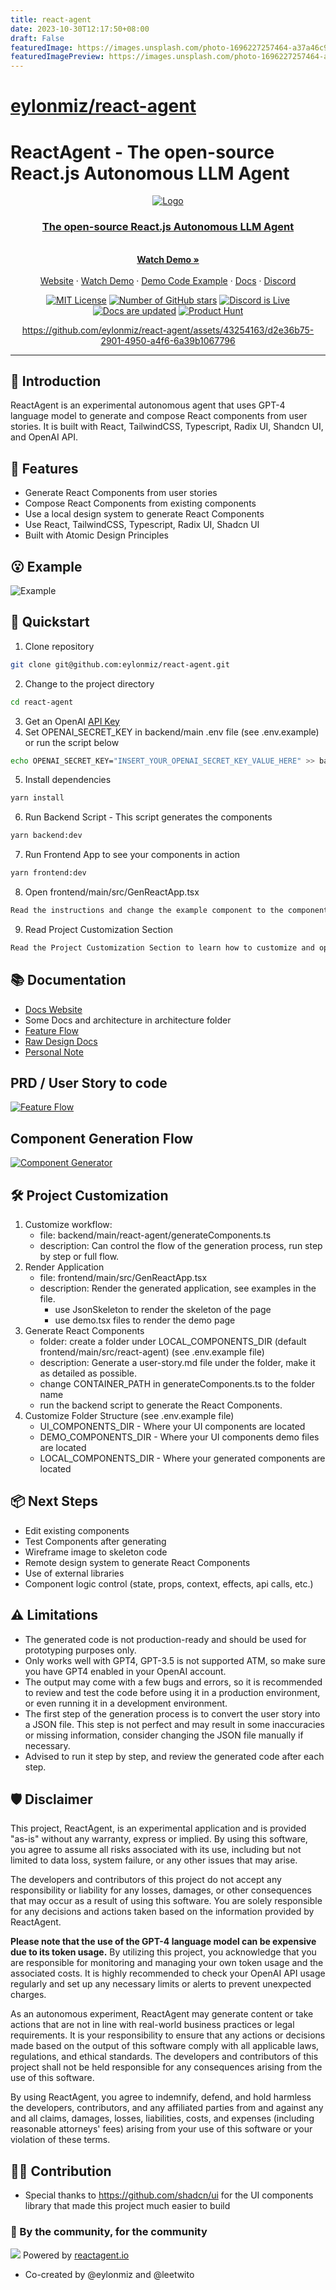 ```yaml
---
title: react-agent
date: 2023-10-30T12:17:50+08:00
draft: False
featuredImage: https://images.unsplash.com/photo-1696227257464-a37a46c9975d?ixid=M3w0NjAwMjJ8MHwxfHJhbmRvbXx8fHx8fHx8fDE2OTg2MzkzMTZ8&ixlib=rb-4.0.3
featuredImagePreview: https://images.unsplash.com/photo-1696227257464-a37a46c9975d?ixid=M3w0NjAwMjJ8MHwxfHJhbmRvbXx8fHx8fHx8fDE2OTg2MzkzMTZ8&ixlib=rb-4.0.3
---
```


# [eylonmiz/react-agent](https://github.com/eylonmiz/react-agent)

# ReactAgent - The open-source React.js Autonomous LLM Agent
<div align="center">
  <a href="https://reactagent.io" target="_blank">
  <picture>
    <source media="(prefers-color-scheme: dark)" srcset="https://res.cloudinary.com/tutim/image/upload/v1684019623/ReactAgent/flow_kzcpeb.jpg">
    <img src="https://res.cloudinary.com/tutim/image/upload/v1684019623/ReactAgent/flow_kzcpeb.jpg" alt="Logo"/>
  </picture>


  <p align="center">
    <h3>The open-source React.js Autonomous LLM Agent</h3>
    <br />
    <a href="https://www.loom.com/share/591fd03b54d04a74a15995815de47c76"><strong>Watch Demo »</strong></a>
    <br />
    <br />
    <a href="https://reactagent.io">Website</a>
    ·
    <a href="https://www.loom.com/share/658adb2869174e81a39a0a2cdcfec4eb">Watch Demo</a>
    ·
    <a href="https://github.com/eylonmiz/react-agent/pull/7/files">Demo Code Example</a>
    ·
    <a href="https://docs.reactagent.io">Docs</a>
    ·
    <a href="https://discord.gg/57JjYNKe">Discord</a>
  </p>
</p>

[![MIT License](https://img.shields.io/github/license/eylonmiz/react-agent)](https://github.com/eylonmiz/react-agent/blob/main/LICENSE) [![Number of GitHub stars](https://img.shields.io/github/stars/eylonmiz/react-agent?logo=github)](https://github.com/eylonmiz/react-agent/stargazers) [![Discord is Live](https://img.shields.io/badge/Discord-Live-green?logo=discord&logoColor=%23fff)](https://discord.gg/57JjYNKe) [![Docs are updated](https://img.shields.io/badge/docs-updated-green?color=blue)](https://docs.tutim.io) [![Product Hunt](https://img.shields.io/badge/Product%20Hunt-Launch%20soon-orange?logo=producthunt&logoColor=%23fff)](https://www.producthunt.com/@eylonmiz)

https://github.com/eylonmiz/react-agent/assets/43254163/d2e36b75-2901-4950-a4f6-6a39b1067796

</div>

---
## 📖 Introduction
ReactAgent is an experimental autonomous agent that uses GPT-4 language model to generate and compose React components from user stories. It is built with React, TailwindCSS, Typescript, Radix UI, Shandcn UI, and OpenAI API.

## 🚀 Features
- Generate React Components from user stories
- Compose React Components from existing components
- Use a local design system to generate React Components
- Use React, TailwindCSS, Typescript, Radix UI, Shadcn UI
- Built with Atomic Design Principles

## 😮 Example
<img src="https://github.com/eylonmiz/react-agent/assets/43254163/e5921e79-140d-4ccb-bbdf-96b2b28e2d77" alt="Example"/>

## 🌈 Quickstart
1. Clone repository
```bash
git clone git@github.com:eylonmiz/react-agent.git
```
2. Change to the project directory
```bash
cd react-agent
```
3. Get an OpenAI [API Key](https://platform.openai.com/account/api-keys)
4. Set OPENAI_SECRET_KEY in backend/main .env file (see .env.example) or run the script below
```bash
echo OPENAI_SECRET_KEY="INSERT_YOUR_OPENAI_SECRET_KEY_VALUE_HERE" >> backend/main/.env
```
5. Install dependencies
```bash
yarn install
```
6. Run Backend Script - This script generates the components
```bash
yarn backend:dev
```
7. Run Frontend App to see your components in action
```bash
yarn frontend:dev
```
8. Open frontend/main/src/GenReactApp.tsx
```bash
Read the instructions and change the example component to the component you generated
```
9. Read Project Customization Section
```bash
Read the Project Customization Section to learn how to customize and operate the project
```

## 📚 Documentation
- <a href="https://docs.reactagent.io">Docs Website</a>
- Some Docs and architecture in architecture folder
- <a href="https://github.com/eylonmiz/react-agent/blob/main/arch.md">Feature Flow</a>
- <a href="https://github.com/eylonmiz/react-agent/blob/main/architecture/Design%20Document%20Overview.md">Raw Design Docs</a>
- <a href="https://github.com/eylonmiz/react-agent/blob/main/personal-note.md">Personal Note</a>
## PRD / User Story to code
<a href="https://res.cloudinary.com/tutim/image/upload/v1683750575/ReactGPT/Feature_Flow_f8ih6c.jpg" target="_blank">
<img src="https://res.cloudinary.com/tutim/image/upload/v1683751641/ReactGPT/min-feature-flow_xkeyb5.png" alt="Feature Flow"/>
</a>

## Component Generation Flow
<a href="https://res.cloudinary.com/tutim/image/upload/v1683750585/ReactGPT/Component_Generation_atio0s.jpg" target="_blank">
<img src="https://res.cloudinary.com/tutim/image/upload/v1683751641/ReactGPT/min-component-generator_prs1u1.png" alt="Component Generator"/>
</a>



## 🛠️ Project Customization
1. Customize workflow:
   - file: backend/main/react-agent/generateComponents.ts
   - description: Can control the flow of the generation process, run step by step or full flow.
2. Render Application
   - file: frontend/main/src/GenReactApp.tsx
   - description: Render the generated application, see examples in the file.
     - use JsonSkeleton to render the skeleton of the page
     - use demo.tsx files to render the demo page
3. Generate React Components
   - folder: create a folder under LOCAL_COMPONENTS_DIR (default frontend/main/src/react-agent) (see .env.example file)
   - description: Generate a user-story.md file under the folder, make it as detailed as possible.
   - change CONTAINER_PATH in generateComponents.ts to the folder name
   - run the backend script to generate the React Components.
4. Customize Folder Structure (see .env.example file)
   - UI_COMPONENTS_DIR - Where your UI components are located
   - DEMO_COMPONENTS_DIR - Where your UI components demo files are located
   - LOCAL_COMPONENTS_DIR - Where your generated components are located


## 📦 Next Steps
- Edit existing components
- Test Components after generating
- Wireframe image to skeleton code
- Remote design system to generate React Components
- Use of external libraries
- Component logic control (state, props, context, effects, api calls, etc.)
## ⚠️ Limitations
- The generated code is not production-ready and should be used for prototyping purposes only.
- Only works well with GPT4, GPT-3.5 is not supported ATM, so make sure you have GPT4 enabled in your OpenAI account.
- The output may come with a few bugs and errors, so it is recommended to review and test the code before using it in a production environment, or even running it in a development environment.
- The first step of the generation process is to convert the user story into a JSON file. This step is not perfect and may result in some inaccuracies or missing information, consider changing the JSON file manually if necessary.
- Advised to run it step by step, and review the generated code after each step.

## 🛡 Disclaimer

This project, ReactAgent, is an experimental application and is provided "as-is" without any warranty, express or implied. By using this software, you agree to assume all risks associated with its use, including but not limited to data loss, system failure, or any other issues that may arise.

The developers and contributors of this project do not accept any responsibility or liability for any losses, damages, or other consequences that may occur as a result of using this software. You are solely responsible for any decisions and actions taken based on the information provided by ReactAgent.

**Please note that the use of the GPT-4 language model can be expensive due to its token usage.** By utilizing this project, you acknowledge that you are responsible for monitoring and managing your own token usage and the associated costs. It is highly recommended to check your OpenAI API usage regularly and set up any necessary limits or alerts to prevent unexpected charges.

As an autonomous experiment, ReactAgent may generate content or take actions that are not in line with real-world business practices or legal requirements. It is your responsibility to ensure that any actions or decisions made based on the output of this software comply with all applicable laws, regulations, and ethical standards. The developers and contributors of this project shall not be held responsible for any consequences arising from the use of this software.

By using ReactAgent, you agree to indemnify, defend, and hold harmless the developers, contributors, and any affiliated parties from and against any and all claims, damages, losses, liabilities, costs, and expenses (including reasonable attorneys' fees) arising from your use of this software or your violation of these terms.

## 👨‍💻 Contribution
- Special thanks to https://github.com/shadcn/ui for the UI components library that made this project much easier to build
### 💪 By the community, for the community

![](https://contrib.rocks/image?repo=eylonmiz/react-agent)
Powered by [reactagent.io](https://reactagent.io)
- Co-created by @eylonmiz and @leetwito
